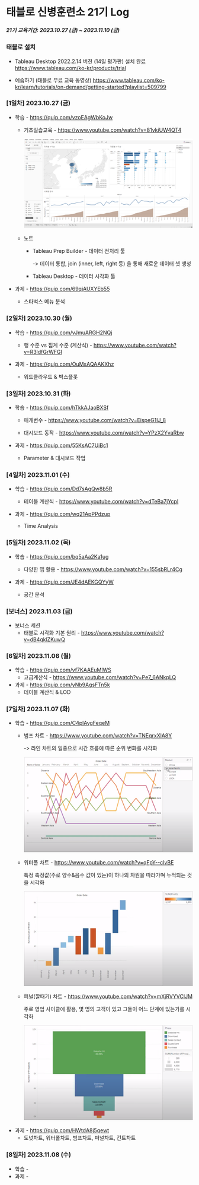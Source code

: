 # 태블로 신병훈련소 21기 Log

##### 21기 교육기간: 2023.10.27 (금) ~ 2023.11.10 (금)



### 태블로 설치

- Tableau Desktop 2022.2.14 버전 (14일 평가판) 설치 완료
  https://www.tableau.com/ko-kr/products/trial

- 예습하기 (태블로 무료 교육 동영상)
  https://www.tableau.com/ko-kr/learn/tutorials/on-demand/getting-started?playlist=509799



### [1일차] 2023.10.27 (금)

- 학습 - https://quip.com/vzoEAgWbKoJw

  - 기초실습교육 - https://www.youtube.com/watch?v=81vkiUW4QT4

    ![image-20231101023808827](%5B2023.10.27%5D%201%EC%9D%BC%EC%B0%A8.assets/image-20231101023808827.png)

  - 노트
    
    - Tableau Prep Builder - 데이터 전처리 툴
    
      -> 데이터 통합, join (inner, left, right 등) 을 통해 새로운 데이터 셋 생성
    
    - Tableau Desktop - 데이터 시각화 툴

- 과제 - https://quip.com/69qjAUXYEb55
  - 스타벅스 메뉴 분석



### [2일차] 2023.10.30 (월)

- 학습 - https://quip.com/vJmuARGH2NQj
  - 행 수준 vs 집계 수준 (계산식) - https://www.youtube.com/watch?v=R3ldfGrWFGI

- 과제 - https://quip.com/OuMsAQAAKXhz
  - 워드클라우드 & 박스플롯



### [3일차] 2023.10.31 (화)

- 학습 - https://quip.com/hTkkAJaoBXSf

  - 매개변수 - https://www.youtube.com/watch?v=EispeG1IJ_8

  - 대시보드 동작 - https://www.youtube.com/watch?v=YPzX2YvaRbw


- 과제 - https://quip.com/55KsAC7UiBc1
  - Parameter & 대시보드 작업



### [4일차] 2023.11.01 (수)

- 학습 - https://quip.com/Dd7sAgQw8b5R
  - 테이블 계산식 - https://www.youtube.com/watch?v=dTeBa7jYcpI

- 과제 - https://quip.com/wq21ApPPdzup
  - Time Analysis



### [5일차] 2023.11.02 (목)

- 학습 - https://quip.com/bq5aAa2Ka1ug
  - 다양한 맵 활용 - https://www.youtube.com/watch?v=155sbRLr4Cg

- 과제 - https://quip.com/JE4dAEKGQYyW
  - 공간 분석



### [보너스] 2023.11.03 (금)

- 보너스 세션
  - 태블로 시각화 기본 원리 - https://www.youtube.com/watch?v=dB4qklZKuwQ



### [6일차] 2023.11.06 (월)

- 학습 - https://quip.com/vf7KAAEuMlWS
  - 고급계산식 - https://www.youtube.com/watch?v=Pe7_6ANkpLQ
- 과제 - https://quip.com/yNb9AgsFTn5k
  - 테이블 계산식 & LOD



### [7일차] 2023.11.07 (화)

- 학습 - https://quip.com/C4plAvgFeqeM
  - 범프 차트 - https://www.youtube.com/watch?v=TNEqrxXlA8Y
  
    -> 라인 차트의 일종으로 시간 흐름에 따른 순위 변화를 시각화
  
    ![image-20231107224307418](%ED%83%9C%EB%B8%94%EB%A1%9C%20%EC%8B%A0%EB%B3%80%ED%9B%88%EB%A0%A8%EC%86%8C%2021%EA%B8%B0%20Log.assets/image-20231107224307418.png)
  - 워터폴 차트 - https://www.youtube.com/watch?v=qFpY--clvBE
  
    특정 측정값(주로 양수&음수 값이 있는)이 하나의 차원을 따라가며 누적되는 것을 시각화
  
    ![image-20231107224918652](%ED%83%9C%EB%B8%94%EB%A1%9C%20%EC%8B%A0%EB%B3%80%ED%9B%88%EB%A0%A8%EC%86%8C%2021%EA%B8%B0%20Log.assets/image-20231107224918652.png)
  - 퍼널(깔때기) 차트 - https://www.youtube.com/watch?v=mXjRVYVClJM
  
    주로 영업 사이클에 활용, 몇 명의 고객이 있고 그들이 어느 단계에 있는가를 시각화
  
    ![image-20231107225137879](%ED%83%9C%EB%B8%94%EB%A1%9C%20%EC%8B%A0%EB%B3%80%ED%9B%88%EB%A0%A8%EC%86%8C%2021%EA%B8%B0%20Log.assets/image-20231107225137879.png)
- 과제 - https://quip.com/HWtdA8j5qewt
  - 도넛차트, 워터폴차트, 범프차트, 퍼널차트, 간트차트



### [8일차] 2023.11.08 (수)

- 학습 - 
- 과제 - 

